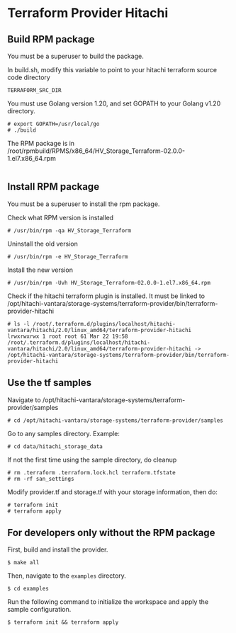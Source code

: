 # Terraform Provider Hitachi

## Build RPM package
You must be a superuser to build the package.

In build.sh, modify this variable to point to your hitachi terraform source code directory

    TERRAFORM_SRC_DIR

You must use Golang version 1.20, and set GOPATH to your Golang v1.20 directory.
```
# export GOPATH=/usr/local/go
# ./build
```

The RPM package is in /root/rpmbuild/RPMS/x86_64/HV_Storage_Terraform-02.0.0-1.el7.x86_64.rpm
```
```
## Install RPM package
You must be a superuser to install the rpm package.

Check what RPM version is installed
```
# /usr/bin/rpm -qa HV_Storage_Terraform
```

Uninstall the old version
```
# /usr/bin/rpm -e HV_Storage_Terraform
```

Install the new version
```
# /usr/bin/rpm -Uvh HV_Storage_Terraform-02.0.0-1.el7.x86_64.rpm
```

Check if the hitachi terraform plugin is installed. It must be linked to /opt/hitachi-vantara/storage-systems/terraform-provider/bin/terraform-provider-hitachi
```
# ls -l /root/.terraform.d/plugins/localhost/hitachi-vantara/hitachi/2.0/linux_amd64/terraform-provider-hitachi 
lrwxrwxrwx 1 root root 61 Mar 22 19:58 /root/.terraform.d/plugins/localhost/hitachi-vantara/hitachi/2.0/linux_amd64/terraform-provider-hitachi -> /opt/hitachi-vantara/storage-systems/terraform-provider/bin/terraform-provider-hitachi
```

## Use the tf samples
Navigate to /opt/hitachi-vantara/storage-systems/terraform-provider/samples
```
# cd /opt/hitachi-vantara/storage-systems/terraform-provider/samples
```

Go to any samples directory. Example:
```
# cd data/hitachi_storage_data
```

If not the first time using the sample directory, do cleanup
```
# rm .terraform .terraform.lock.hcl terraform.tfstate
# rm -rf san_settings
```

Modify provider.tf and storage.tf with your storage information, then do:
```
# terraform init
# terraform apply
```


## For developers only without the RPM package

First, build and install the provider.

```shell
$ make all
```

Then, navigate to the `examples` directory. 

```shell
$ cd examples
```

Run the following command to initialize the workspace and apply the sample configuration.

```shell
$ terraform init && terraform apply
```